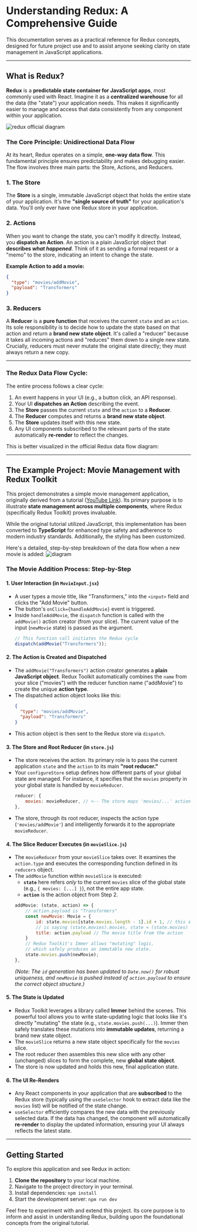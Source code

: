 
# Understanding Redux: A Comprehensive Guide

This documentation serves as a practical reference for Redux concepts, designed for future project use and to assist anyone seeking clarity on state management in JavaScript applications.

-----

## What is Redux?

**Redux** is a **predictable state container for JavaScript apps**, most commonly used with React. Imagine it as a **centralized warehouse** for all the data (the "state") your application needs. This makes it significantly easier to manage and access that data consistently from any component within your application.

![redux official diagram](/public/docs/ReduxDataFlowDiagram.gif)

### The Core Principle: Unidirectional Data Flow

At its heart, Redux operates on a simple, **one-way data flow**. This fundamental principle ensures predictability and makes debugging easier. The flow involves three main parts: the Store, Actions, and Reducers.

### 1\. The Store

The **Store** is a single, immutable JavaScript object that holds the entire state of your application. It's the **"single source of truth"** for your application's data. You'll only ever have one Redux store in your application.

### 2\. Actions

When you want to change the state, you can't modify it directly. Instead, you **dispatch an Action**. An action is a plain JavaScript object that **describes *what happened***. Think of it as sending a formal request or a "memo" to the store, indicating an intent to change the state.

**Example Action to add a movie:**

```json
{
  "type": "movies/addMovie",
  "payload": "Transformers"
}
```

### 3\. Reducers

A **Reducer** is a **pure function** that receives the current `state` and an `action`. Its sole responsibility is to decide how to update the state based on that action and return a **brand new state object**. It's called a "reducer" because it takes all incoming actions and "reduces" them down to a single new state. Crucially, reducers must never mutate the original state directly; they must always return a new copy.

-----

### The Redux Data Flow Cycle:

The entire process follows a clear cycle:

1.  An event happens in your UI (e.g., a button click, an API response).
2.  Your UI **dispatches an Action** describing the event.
3.  The **Store** passes the current `state` and the `action` to a **Reducer**.
4.  The **Reducer** computes and returns a **brand new state object**.
5.  The **Store** updates itself with this new state.
6.  Any UI components subscribed to the relevant parts of the state automatically **re-render** to reflect the changes.

This is better visualized in the official Redux data flow diagram:

-----

## The Example Project: Movie Management with Redux Toolkit

This project demonstrates a simple movie management application, originally derived from a tutorial ([YouTube Link](https://www.youtube.com/watch?v=QgK_-G-hWeA&t=1246s)). Its primary purpose is to illustrate **state management across multiple components**, where Redux (specifically Redux Toolkit) proves invaluable.

While the original tutorial utilized JavaScript, this implementation has been converted to **TypeScript** for enhanced type safety and adherence to modern industry standards. Additionally, the styling has been customized.

Here's a detailed, step-by-step breakdown of the data flow when a new movie is added:
![diagram](/public/docs/Redux%20Movie%20Example.png)

### The Movie Addition Process: Step-by-Step

#### 1\. User Interaction (in `MovieInput.jsx`)

  * A user types a movie title, like "Transformers," into the `<input>` field and clicks the "Add Movie" button.
  * The button's `onClick={handleAddMovie}` event is triggered.
  * Inside `handleAddMovie`, the `dispatch` function is called with the `addMovie()` action creator (from your slice). The current value of the input (`newMovie` state) is passed as the argument.
    ```javascript
    // This function call initiates the Redux cycle
    dispatch(addMovie("Transformers"));
    ```

#### 2\. The Action is Created and Dispatched
  * The `addMovie("Transformers")` action creator generates a **plain JavaScript object**. Redux Toolkit automatically combines the `name` from your slice ("movies") with the reducer function name ("addMovie") to create the unique **action type**.
  * The dispatched action object looks like this:
    ```json
    {
      "type": "movies/addMovie",
      "payload": "Transformers"
    }
    ```
  * This action object is then sent to the Redux store via `dispatch`.

#### 3\. The Store and Root Reducer (in `store.js`)

  * The store receives the action. Its primary role is to pass the current application `state` and the `action` to its main **"root reducer."**
  * Your `configureStore` setup defines how different parts of your global state are managed. For instance, it specifies that the `movies` property in your global state is handled by `movieReducer`.
    ```javascript
    reducer: { 
        movies: movieReducer, // <-- The store maps 'movies/...' actions to this reducer
    },
    ```
  * The store, through its root reducer, inspects the action type (`'movies/addMovie'`) and intelligently forwards it to the appropriate `movieReducer`.

#### 4\. The Slice Reducer Executes (in `movieSlice.js`)

  * The `movieReducer` from your `movieSlice` takes over. It examines the `action.type` and executes the corresponding function defined in its `reducers` object.
  * The `addMovie` function within `movieSlice` is executed:
      * **`state`** here refers *only* to the current `movies` slice of the global state (e.g., `{ movies: [...] }`), not the entire app state.
      * **`action`** is the action object from Step 2.
    <!-- end list -->
    ```javascript
    addMovie: (state, action) => {
        // action.payload is "Transformers"
        const newMovie: Movie = {
            id: state.movies[state.movies.length - 1].id + 1, // this state.movies 
            // is saying (state.movies).movies, state = (state.movies) in this scope
            title: action.payload // The movie title from the action
        }
        // Redux Toolkit's Immer allows "mutating" logic,
        // which safely produces an immutable new state.
        state.movies.push(newMovie); 
    },
    ```
    *(Note: The `id` generation has been updated to `Date.now()` for robust uniqueness, and `newMovie` is pushed instead of `action.payload` to ensure the correct object structure.)*

#### 5\. The State is Updated

  * Redux Toolkit leverages a library called **Immer** behind the scenes. This powerful tool allows you to write state-updating logic that looks like it's directly "mutating" the state (e.g., `state.movies.push(...)`). Immer then safely translates these mutations into **immutable updates**, returning a brand new state object.
  * The `movieSlice` returns a new state object specifically for the `movies` slice.
  * The root reducer then assembles this new slice with any other (unchanged) slices to form the complete, new **global state object**.
  * The store is now updated and holds this new, final application state.

#### 6\. The UI Re-Renders

  * Any React components in your application that are **subscribed** to the Redux store (typically using the `useSelector` hook to extract data like the `movies` list) will be notified of the state change.
  * `useSelector` efficiently compares the new data with the previously selected data. If the data has changed, the component will automatically **re-render** to display the updated information, ensuring your UI always reflects the latest state.

-----

## Getting Started

To explore this application and see Redux in action:

1.  **Clone the repository** to your local machine.
2.  Navigate to the project directory in your terminal.
3.  Install dependencies: `npm install`
4.  Start the development server: `npm run dev`

Feel free to experiment with and extend this project. Its core purpose is to inform and assist in understanding Redux, building upon the foundational concepts from the original tutorial.

